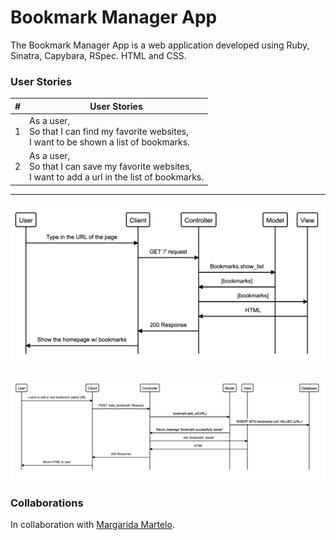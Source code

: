 # Bookmark Manager App 

The Bookmark Manager App is a web application developed using Ruby, Sinatra, Capybara, RSpec. HTML and CSS. 

### User Stories 

| #| User Stories |
|---|---|
|1|As a user,<br>So that I can find my favorite websites,<br>I want to be shown a list of bookmarks.|
|2|As a user,<br>So that I can save my favorite websites,<br>I want to add a url in the list of bookmarks.|
----------------------------------
![SD for User Story #1](./resources/US1.png)<br><br>
![SD for User Story #2](./resources/US2.png)

### Collaborations
In collaboration with [Margarida Martelo](https://github.com/margmartelo).